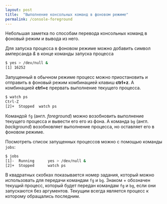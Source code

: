 ```yaml
---
layout: post
title:  "Выполнение консольных команд в фоновом режиме"
permalink: /console-foreground
---
```


Небольшая заметка по способам перевода консольных команд в фоновый режим и вывода из него.
<!--more-->

Для запуска процесса в фоновом режиме можно добавить символ амперсанда *&amp;* в конце команды запуска процесса

~~~bash
$ yes > /dev/null &
[1] 16252
~~~

Запущенный в обычном режиме процесс можно приостановить и отправить в фоновый режим комбинацией клавиш **ctrl+z**. А комбинацией **ctrl+с** прервать выполнение текущего процесса.

~~~bash
$ watch ps
Ctrl-Z
[2]+  Stopped  watch ps
~~~

Командой `fg` (англ. *foreground*) можно возобновить выполнение текущего процесса и вывести его его из фона. А команда `bg` (англ. *background*) возобновляет выполнение процесса, но оставляет его в фоновом режиме.

Посмотреть список запущенных процессов можно с помощью команды `jobs`:

~~~bash
$ jobs
[1]-  Running      yes > /dev/null &
[2]+  Stopped      watch ps
~~~

В квадратных скобках показывается номер задания, который можно использовать для передачи командам `fg` и `bg`. Знаком + обозначен текущий процесс, который будет передан командам `fg` и `bg`, если они запускаются без аргументов. Текущим всегда является процесс к которому обращались последним.